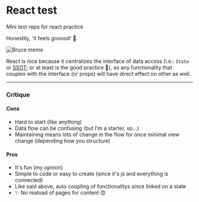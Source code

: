 # React test

Mini test repo for react practice

Honestlly, 'it feels gooood' 🤩.

![Bruce meme](https://i.pinimg.com/originals/b1/ed/80/b1ed80033a3060a68fbdc5573b6f6df2.jpg)

React is nice because it centralizes the interface of data access (i.e.: `State` or [SSOT](https://en.wikipedia.org/wiki/Single_source_of_truth); or at least is the good practice 🤷), so any functionality that couples with the interface (or props) will have direct effect on other as well.

---

### Critique

#### Cons

- Hard to start (like anything)
- Data flow can be confusing (but I'm a starter, so...)
- Maintaining means lots of change in the flow for once minimal view change (depending how you structure)

#### Pros

- It's fun (my opnion)
- Simple to code or easy to create (since it's js and everything is connected)
- Like said above, auto coupling of functionalitys since linked on a state
- ✨ No reaload of pages for content 😍
